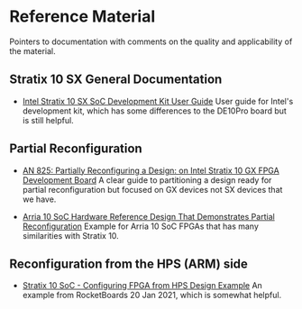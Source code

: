 # Reference Material

Pointers to documentation with comments on the quality and applicability of the material.

## Stratix 10 SX General Documentation

* [Intel Stratix 10 SX SoC Development Kit User Guide](https://www.intel.com/content/www/us/en/programmable/documentation/sbe1494623766556.html)
  User guide for Intel's development kit, which has some differences to the DE10Pro board but is still helpful.

## Partial Reconfiguration

* [AN 825: Partially Reconfiguring a Design: on Intel Stratix 10 GX FPGA Development Board](https://www.intel.com/content/www/us/en/programmable/documentation/pgn1503942847017.html)
  A clear guide to partitioning a design ready for partial reconfiguration but focused on GX devices not SX devices that we have.

* [Arria 10 SoC Hardware Reference Design That Demonstrates Partial Reconfiguration](https://rocketboards.org/foswiki/Projects/Arria10SoCHardwareReferenceDesignThatDemostratesPartialReconfiguration)
  Example for Arria 10 SoC FPGAs that has many similarities with Stratix 10.


## Reconfiguration from the HPS (ARM) side

* [Stratix 10 SoC - Configuring FPGA from HPS Design Example](https://rocketboards.org/foswiki/Projects/Stratix10SoCConfiguringFPGAfromHPSDesignExample)
  An example from RocketBoards 20 Jan 2021, which is somewhat helpful.


